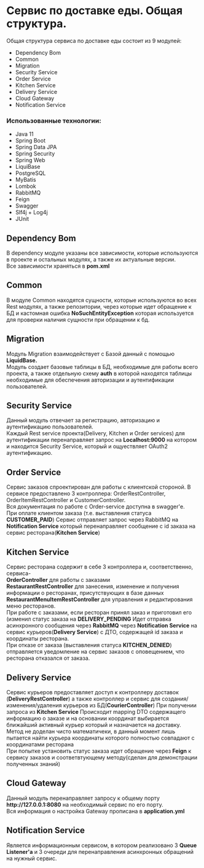 <h1>Сервис по доставке еды. Общая структура.</h1>
Общая структура сервиса по доставке еды состоит из 9 модулей:
<br>

- Dependency Bom
- Common
- Migration
- Security Service
- Order Service
- Kitchen Service
- Delivery Service
- Cloud Gateway
- Notification Service
<h3>Использованные технологии:</h3>

- Java 11 
- Spring Boot
- Spring Data JPA
- Spring Security
- Spring Web
- LiquiBase
- PostgreSQL
- MyBatis
- Lombok
- RabbitMQ
- Feign
- Swagger
- Slf4j + Log4j
- JUnit 


<h2>Dependency Bom</h2>
В dependency модуле указаны все зависимости, которые используются в проекте и остальных модулях, а также их актуальные версии.
<br>
Все зависимости храняться в <b>pom.xml</b>
<br>
<h2>Common</h2>
В модуле Common находятся сущности, которые используются во всех Rest модулях, а также репозитории, через которые идет обращение к БД и кастомная ошибка <b>NoSuchEntityException</b>
которая используется для проверки наличия сущности при обращении к бд.
<h2>Migration</h2>
Модуль Migration взаимодействует с Базой данный с помощью <b>LiquidBase.</b>
<br>
Модуль создает базовые таблицы в БД, необходимые для работы всего проекта, а также отдельную схему <b>auth</b> в которой находятся таблицы необходимые для обеспечения авторизации и аутентификации пользователей.
<h2>Security Service</h2>
Данный модуль отвечает за регистрацию, авторизацию и аутентификацию пользователей. 
<br>
Каждый Rest service проекта(Delivery, Kitchen и Order services) для аутентификации перенаправляет запрос на <b>Localhost:9000</b> на котором и находится Security Service, который и ощуествляет OAuth2 аутентификацию.
<h2>Order Service</h2>
Сервис заказов спроектирован для работы с клиентской стороной. В сервисе предоставлено 3 контроллера: OrderRestController, OrderItemRestController и CustomerController. 
<br> 
Вся документация по работе с Order-service доступна в swagger'e.
<br>
При оплате клиентом заказа (т.е. выставления статуса <b>CUSTOMER_PAID</b>)
Сервис отправляет запрос через RabbitMQ на <b>Notification Service</b> который перенаправляет сообщение с id заказа на сервис ресторана(<b>Kitchen Service</b>)
<h2>Kitchen Service</h2>
Сервис ресторана содержит в себе 3 контроллера и, соответственно, сервиса-
<br>
<b>OrderController</b> для работы с заказами
<br>
<b>RestaurantRestController</b> для занесения, изменение и получения информации о ресторанах, присутствующих в базе данных
<br>
<b>RestaurantMenuItemRestController</b> для управления и редактирования меню ресторанов.
<br> 
При работе с заказами, если ресторан принял заказ и приготовил его (изменил статус заказа на <b>DELIVERY_PENDING</b>
Идет отправка асинхронного сообщения через <b>RabbitMQ</b> через <b>Notification Service</b> на сервис курьеров(<b>Delivery Service</b>) с ДТО, содержащей id заказа и координаты ресторана.
<br>
При отказе от заказа (выставления статуса <b>KITCHEN_DENIED</b>) отправляется уведомление на сервис заказов с оповещением, что ресторана отказался от заказа.
<h2>Delivery Service</h2>
Сервис курьеров предоставляет доступ к контроллеру доставок (<b>DeliveryRestController</b>)
а также контроллер и сервис для создания/изменения/удаления курьеров из БД(<b>CourierController</b>) 
При получении запроса из <b>Kitchen Service</b> Происходит mapping DTO содержащего информацию о заказе и на основании координат выбирается ближайший активный курьер который и назначается на доставку. <br>
<a>Метод не доделан чисто математичеки, в данный момент лишь пытается найти курьера координаты которого полностью совпадают с координатами ресторана</a>
<br>
При попытке установить статус заказа идет обращение через <b>Feign</b> к сервису заказов и соответвтующему методу(сделан для демонстрации полученных знаний)
<h2>Cloud Gateway</h2>
Данный модуль перенаправляет запросу к общему порту <b>http://127.0.0.1:8080</b>
на необходимый сервис по его порту. 
<br>
Вся информация о настройка Gateway прописана в <b>application.yml</b>
<h2>Notification Service</h2>
Является информационным сервисом, в котором реализовано 3 <b>Queue Listener'a</b> и 3 очереди для перенаправления асинхронных обращений на нужный сервис. 
